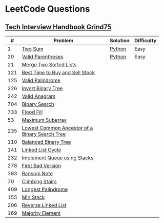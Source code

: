 # LeetCode Questions

## [Tech Interview Handbook Grind75](https://www.techinterviewhandbook.org/grind75?weeks=13&hours=13)


|#|Problem|Solution|Difficulty|
|---|---|---|---|
|1|[Two Sum](https://leetcode.com/problems/two-sum/)|[Python](https://github.com/Dernbu/coding-problems/blob/main/leetcode/src/two-sum.py)|Easy|
|20|[Valid Parentheses](https://leetcode.com/problems/valid-parentheses/)|[Python](https://github.com/Dernbu/coding-problems/blob/main/leetcode/src/valid-parentheses.py)|Easy|
|21|[Merge Two Sorted Lists](https://leetcode.com/problems/merge-two-sorted-lists/)|||
|121|[Best Time to Buy and Sell Stock](https://leetcode.com/problems/best-time-to-buy-and-sell-stock/)|||
|125|[Valid Palindrome](https://leetcode.com/problems/valid-palindrome/)|||
|226|[Invert Binary Tree](https://leetcode.com/problems/invert-binary-tree/)|||
|242|[Valid Anagram](https://leetcode.com/problems/valid-anagram/)|||
|704|[Binary Search](https://leetcode.com/problems/binary-search/)|||
|733|[Flood Fill](https://leetcode.com/problems/flood-fill/)|||
|53|[Maximum Subarray](https://leetcode.com/problems/maximum-subarray/)|||
|235|[Lowest Common Ancestor of a Binary Search Tree](https://leetcode.com/problems/lowest-common-ancestor-of-a-binary-search-tree/)|||
|110|[Balanced Binary Tree](https://leetcode.com/problems/balanced-binary-tree/)|||
|141|[Linked List Cycle](https://leetcode.com/problems/linked-list-cycle/)|||
|232|[Implement Queue using Stacks](https://leetcode.com/problems/implement-queue-using-stacks/)|||
|278|[First Bad Version](https://leetcode.com/problems/first-bad-version/)|||
|383|[Ransom Note](https://leetcode.com/problems/ransom-note/)|||
|70|[Climbing Stairs](https://leetcode.com/problems/climbing-stairs/)|||
|409|[Longest Palindrome](https://leetcode.com/problems/longest-palindrome/)|||
|155|[Min Stack](https://leetcode.com/problems/min-stack/)|||
|206|[Reverse Linked List](https://leetcode.com/problems/reverse-linked-list/)|||
|169|[Majority Element](https://leetcode.com/problems/majority-element/)|||
